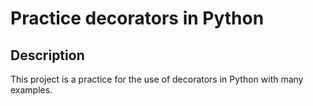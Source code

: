 # Practice decorators in Python

## Description

This project is a practice for the use of decorators in Python with many examples.

